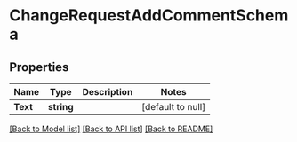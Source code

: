 # ChangeRequestAddCommentSchema

## Properties
Name | Type | Description | Notes
------------ | ------------- | ------------- | -------------
**Text** | **string** |  | [default to null]

[[Back to Model list]](../README.md#documentation-for-models) [[Back to API list]](../README.md#documentation-for-api-endpoints) [[Back to README]](../README.md)

